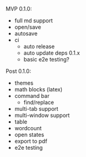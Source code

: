 MVP 0.1.0:

- full md support
- open/save
- autosave
- ci
  - auto release
  - auto update deps 0.1.x
  - basic e2e testing?

Post 0.1.0:

- themes
- math blocks (latex)
- command bar
  - find/replace
- multi-tab support
- multi-window support
- table
- wordcount
- open states
- export to pdf
- e2e testing
